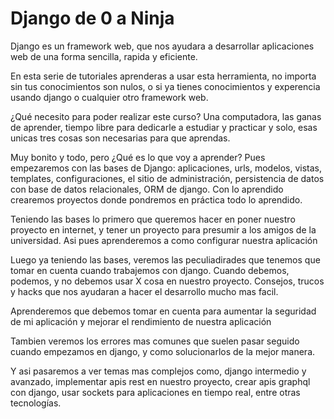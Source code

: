 # Django de 0 a Ninja

Django es un framework web, que nos ayudara a desarrollar aplicaciones web de una forma sencilla, rapida y eficiente.

En esta serie de tutoriales aprenderas a usar esta herramienta, no importa sin tus conocimientos son nulos, o si ya tienes conocimientos y experencia usando django o cualquier otro framework web.

¿Qué necesito para poder realizar este curso? Una computadora, las ganas de aprender, tiempo libre para dedicarle a estudiar y practicar y solo, esas unicas tres cosas son necesarias para que aprendas.

Muy bonito y todo, pero ¿Qué es lo que voy a aprender? Pues empezaremos con las bases de Django: aplicaciones, urls, modelos, vistas, templates, configuraciones, el sitio de administración, persistencia de datos con base de datos relacionales, ORM de django. Con lo aprendido crearemos proyectos donde pondremos en práctica todo lo aprendido.

Teniendo las bases lo primero que queremos hacer en poner nuestro proyecto en internet, y tener un proyecto para presumir a los amigos de la universidad. Asi pues aprenderemos a como configurar nuestra aplicación

Luego ya teniendo las bases, veremos las peculiadirades que tenemos que tomar en cuenta cuando trabajemos con django. Cuando debemos, podemos, y no debemos usar X cosa en nuestro proyecto. Consejos, trucos y hacks que nos ayudaran a hacer el desarrollo mucho mas facil.

Aprenderemos que debemos tomar en cuenta para aumentar la seguridad de mi aplicación y mejorar el rendimiento de nuestra aplicación

Tambien veremos los errores mas comunes que suelen pasar seguido cuando empezamos en django, y como solucionarlos de la mejor manera.

Y asi pasaremos a ver temas mas complejos como, django intermedio y avanzado, implementar apis rest en nuestro proyecto, crear apis graphql con django, usar sockets para aplicaciones en tiempo real, entre otras tecnologías.
